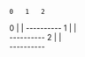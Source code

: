     0   1   2
0     |   |
    ----------
1     |   |     
    ----------
2     |   |       
    ----------